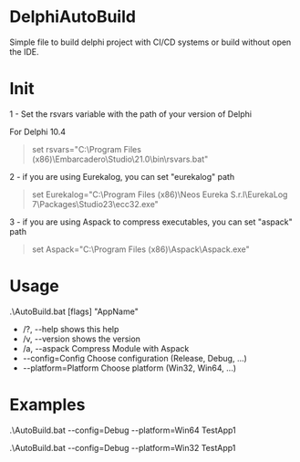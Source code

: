 # DelphiAutoBuild
Simple file to build delphi project with CI/CD systems or build without open the IDE.


# Init 

1 - Set the rsvars variable with the path of your version of Delphi
   
   For Delphi 10.4 
> set rsvars="C:\Program Files (x86)\Embarcadero\Studio\21.0\bin\rsvars.bat"
   
2 - if you are using Eurekalog, you can set "eurekalog" path 

> set Eurekalog="C:\Program Files (x86)\Neos Eureka S.r.l\EurekaLog 7\Packages\Studio23\ecc32.exe" 	


3 - if you are using Aspack to compress executables, you can set "aspack" path

> set Aspack="C:\Program Files (x86)\Aspack\Aspack.exe"
   
# Usage 

.\AutoBuild.bat [flags] "AppName"

- /?, --help              shows this help
- /v, --version           shows the version
- /a, --aspack            Compress Module with Aspack
- --config=Config         Choose configuration (Release, Debug, ...)
- --platform=Platform     Choose platform (Win32, Win64, ...)


# Examples 

.\AutoBuild.bat --config=Debug --platform=Win64 TestApp1

.\AutoBuild.bat --config=Debug --platform=Win32 TestApp1